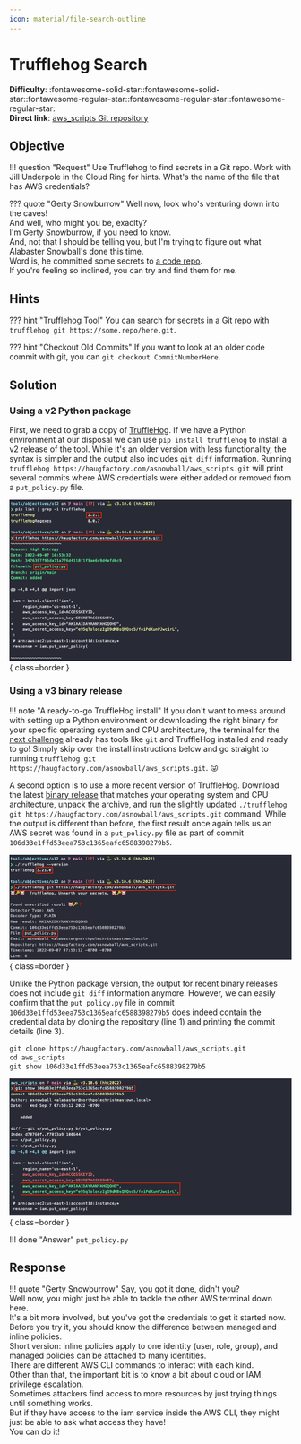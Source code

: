 ```yaml
---
icon: material/file-search-outline
---
```


# Trufflehog Search

**Difficulty**: :fontawesome-solid-star::fontawesome-solid-star::fontawesome-regular-star::fontawesome-regular-star::fontawesome-regular-star:<br/>
**Direct link**: [aws_scripts Git repository](https://haugfactory.com/asnowball/aws_scripts.git)


## Objective

!!! question "Request"
    Use Trufflehog to find secrets in a Git repo. Work with Jill Underpole in the Cloud Ring for hints. What's the name of the file that has AWS credentials?

??? quote "Gerty Snowburrow"
    Well now, look who's venturing down into the caves!<br/>
    And well, who might you be, exaclty?<br/>
    I'm Gerty Snowburrow, if you need to know.<br/>
    And, not that I should be telling you, but I'm trying to figure out what Alabaster Snowball's done this time.<br/>
    Word is, he committed some secrets to [a code repo](https://haugfactory.com/asnowball/aws_scripts.git).<br/>
    If you're feeling so inclined, you can try and find them for me.


## Hints

??? hint "Trufflehog Tool"
    You can search for secrets in a Git repo with `trufflehog git https://some.repo/here.git`.

??? hint "Checkout Old Commits"
    If you want to look at an older code commit with git, you can `git checkout CommitNumberHere`.


## Solution

### Using a v2 Python package

First, we need to grab a copy of [TruffleHog](https://github.com/trufflesecurity/trufflehog). If we have a Python environment at our disposal we can use `pip install trufflehog` to install a v2 release of the tool. While it's an older version with less functionality, the syntax is simpler and the output also includes `git diff` information. Running `trufflehog https://haugfactory.com/asnowball/aws_scripts.git` will print several commits where AWS credentials were either added or removed from a `put_policy.py` file.

![Use the Trufflehog Python package](../img/objectives/o12/run_python_trufflehog.png){ class=border }


### Using a v3 binary release

!!! note "A ready-to-go TruffleHog install"
    If you don't want to mess around with setting up a Python environment or downloading the right binary for your specific operating system and CPU architecture, the terminal for the [next challenge](./o13.md) already has tools like `git` and TruffleHog installed and ready to go! Simply skip over the install instructions below and go straight to running `trufflehog git https://haugfactory.com/asnowball/aws_scripts.git`. :stuck_out_tongue_winking_eye:

A second option is to use a more recent version of TruffleHog. Download the latest [binary release](https://github.com/trufflesecurity/trufflehog/releases/latest) that matches your operating system and CPU architecture, unpack the archive, and run the slightly updated `./trufflehog git https://haugfactory.com/asnowball/aws_scripts.git` command. While the output is different than before, the first result once again tells us an AWS secret was found in a `put_policy.py` file as part of commit `106d33e1ffd53eea753c1365eafc6588398279b5`.

![Use a Trufflehog binary release](../img/objectives/o12/run_binary_trufflehog.png){ class=border }

Unlike the Python package version, the output for recent binary releases does not include `git diff` information anymore. However, we can easily confirm that the `put_policy.py` file in commit `106d33e1ffd53eea753c1365eafc6588398279b5` does indeed contain the credential data by cloning the repository (line 1) and printing the commit details (line 3).

```shell linenums="1" title="Show commit details"
git clone https://haugfactory.com/asnowball/aws_scripts.git
cd aws_scripts
git show 106d33e1ffd53eea753c1365eafc6588398279b5
```

![Show commit details](../img/objectives/o12/show_commit_details.png){ class=border }

!!! done "Answer"
    `put_policy.py`


## Response

!!! quote "Gerty Snowburrow"
    Say, you got it done, didn't you?<br/>
    Well now, you might just be able to tackle the other AWS terminal down here.<br/>
    It's a bit more involved, but you've got the credentials to get it started now.<br/>
    Before you try it, you should know the difference between managed and inline policies.<br/>
    Short version: inline policies apply to one identity (user, role, group), and managed policies can be attached to many identities.<br/>
    There are different AWS CLI commands to interact with each kind.<br/>
    Other than that, the important bit is to know a bit about cloud or IAM privilege escalation.<br/>
    Sometimes attackers find access to more resources by just trying things until something works.<br/>
    But if they have access to the iam service inside the AWS CLI, they might just be able to ask what access they have!<br/>
    You can do it!
